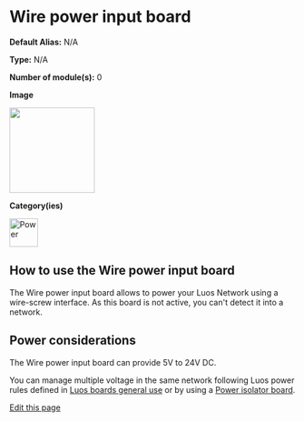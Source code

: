 # Wire power input board
<div class="cust_sheet" markdown="1">
<p class="cust_sheet-title" markdown="1"><strong>Default Alias:</strong> N/A</p>
<p class="cust_sheet-title" markdown="1"><strong>Type:</strong> N/A</p>
<p class="cust_sheet-title" markdown="1"><strong>Number of module(s):</strong> 0</p>
<p class="cust_sheet-title" markdown="1"><strong>Image</strong></p>
<p class="cust_indent" markdown="1"><img height="150" src="{{img_path}}/wire-power-input-module.png"></p>
<p class="cust_sheet-title" markdown="1"><strong>Category(ies)</strong></p>
<p class="cust_indent" markdown="1">
<img height="50" src="{{img_path}}/sticker-power.png" title="Power">
</p>
</div>

## How to use the Wire power input board
The Wire power input board allows to power your Luos Network using a wire-screw interface. 
As this board is not active, you can't detect it into a network.

## Power considerations
The Wire power input board can provide 5V to 24V DC.

You can manage multiple voltage in the same network following Luos power rules defined in [Luos boards general use](/pages/prototyping_boards/electronic-use.md) or by using a [Power isolator board]({{boards_path}}/power-isolator.md).

<div class="cust_edit_page"><a href="https://{{gh_path}}{{boards_path}}/wire-power-input.md">Edit this page</a></div>
